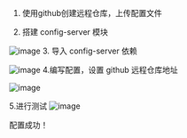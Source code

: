 1. 使用github创建远程仓库，上传配置文件


2. 搭建 config-server 模块

![image](https://github.com/user-attachments/assets/54d0ce39-0462-4e36-aa99-a8982c50c5cd)
3. 导入 config-server 依赖

![image](https://github.com/user-attachments/assets/9bdadf32-9d4f-4810-87a0-538d9de0d3b1)
4.编写配置，设置 github 远程仓库地址

![image](https://github.com/user-attachments/assets/b010710c-205a-4135-89f8-395ef1b7fbbc)

5.进行测试
![image](https://github.com/user-attachments/assets/3f20522b-12c9-49e5-86da-6e69240833b5)

配置成功！
